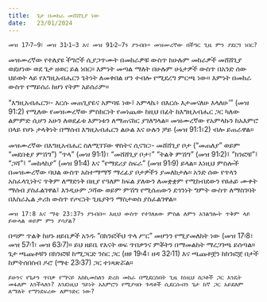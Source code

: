 ```yaml
---
title:  ጌታ በመከራ መሸሸጊያ ነው
date:   23/01/2024
---
```


`መዝ 17፡7–9፣ መዝ 31፡1–3 እና መዝ 91፡2–7ን ያንብቡ። መዝሙረኛው በችግር ጊዜ ምን ያደርግ ነበር?`

መዝሙረኛው የተለያዩ ችግሮች ሲያጋጥሙት በመከራዎቹ ውስጥ ከሁሉም መከራዎች መሸሸጊያ ወደሆነው ወደ ጌታ ዘወር ይል ነበር። እምነት መጣል ማለት በሁሉም ሁኔታዎች ውስጥ በአንድ ሰው ህይወት ላይ የእግዚአብሔርን ጌትነት ለመቀበል ሆን ተብሎ የሚደረግ ምርጫ ነው። እምነት በመከራ ውስጥ የማይሰራ ከሆነ የትም አይሰራም።

“እግዚአብሔርን፡- እርሱ መጠጊያዬና አምባዬ ነው፤ አምላኬ፥ በእርሱ እታመናለሁ እላለሁ’” (መዝ 91:2) የሚለው የመዝሙረኛው ምስክርነት የመነጨው ከዚህ በፊት ከእግዚአብሔር ጋር ካለው ልምምድ ሲሆን አሁን ለወደፊቱ እምነቱን ለማጠናከር ያገለግላል። መዝሙረኛው የአምላኩን ከአእምሮ በላይ የሆኑ ታላቅነት በማሰብ እግዚአብሔርን ልዑል እና ሁሉን ቻይ (መዝ 91:1፣2) ብሎ ይጠራዋል።

መዝሙረኛው በእግዚአብሔር ስለሚገኘው ዋስትና ሲናገር፡- መሸሸጊያ ቦታ (“መጠለያ” ወይም “መደበቂያ ምሽግ”) “ጥላ” (መዝ 91፡1)፣ “መሸሸጊያ ቦታ፣” “ትልቅ ምሽግ” (መዝ 91፡2)፤ “ክንፎቹ”፤ “ጋሻ”፤ “መከላከያ” (መዝ 91፡4) እና “የማደሪያ ስፍራ” (መዝ 91፡9) ይላል። እነዚህ ምስሎች በመዝሙረኛው ባህል ውስጥ አስተማማኝ ማረፊያ ቦታዎችን ያመለክታሉ። አንድ ሰው የጥላን አስፈላጊነትና ጥቅም ለማድነቅ በዚያ የዓለም ክፍል ያለውን ለመቋቋም የሚከብደውን የፀሐይ ሙቀት ማሰብ ያስፈልገዋል፤ እንዲሁም ጋሻው ወይም ምሽግ የሚሰጠውን ደኅንነት ግምት ውስጥ ለማስገባት በእስራኤል ታሪክ ውስጥ የጦርነት ጊዜያትን ማስታወስ ያስፈልገዋል።

`መዝ 17:8 እና ማቴ 23:37ን ያንብቡ። እዚህ ውስጥ የተገለጸው ምስል ለምን አገልግሎት ጥቅም ላይ ይውላል ወይም ምን ያሳያል?`

በጣም ጥልቅ ከሆኑ ዘይቤዎች አንዱ “በክንፎችህ ጥላ ሥር” መሆንን የሚያመለክት ነው (መዝ 17፡8፣ መዝ 57፡1፣ መዝ 63፡7)። ይህ ዘይቤ የእናት ወፍ ጥበቃንና ምቾትን በማመልከት ማረጋገጫ ይሰጣል። ጌታ ጫጩቶቹን በክንፎቹ ከሚጋርድ ንስር ጋር (ዘፀ 19፡4፣ ዘዳ 32፡11) እና ጫጩቶቿን ከክንፎቿ በታች ከምትሰበስብ ዶሮ (ማቴ 23፡37) ጋር ተነጻጽሯል።

`ይሁንና የጌታን ጥበቃ የማናይ እስኪመስለን ድረስ መከራ በሚደርስበት ጊዜ ከነዚህ ስጋቶች ጋር እንዴት መፋለም እንችላለን? እንደነዚህ ዓይነት አእምሮን የሚያዛቡ ጉዳቶች ሲደርሱብን ጌታ ከኛ ጋር አይደለም ለማለት የማንደፍረው ለምንድር ነው?`